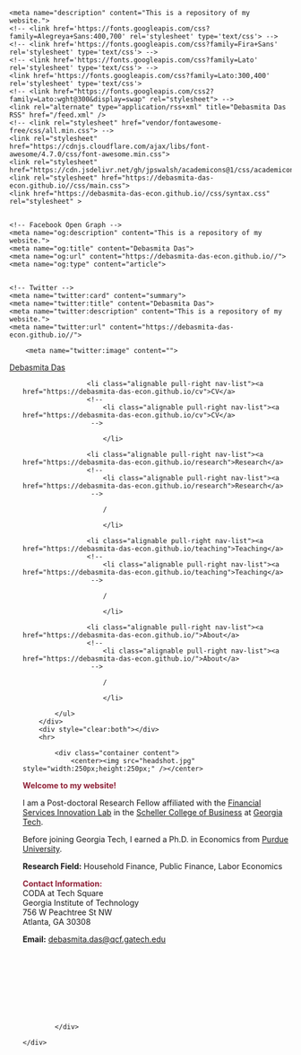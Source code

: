 <!DOCTYPE html>
<html lang="en">
<head>
   <title>Debasmita Das</title>
    <!-- <title>Debasmita Das</title> -->
    <meta charset="utf-8">
    <meta name="viewport" content="width=device-width, initial-scale=1">
    <meta name="keywords" content="blog, accent, , Debasmita Das, jekyll">
    <meta name="author" content="">
    
    
    
    <meta name="description" content="This is a repository of my website.">
    <!-- <link href='https://fonts.googleapis.com/css?family=Alegreya+Sans:400,700' rel='stylesheet' type='text/css'> -->
    <!-- <link href='https://fonts.googleapis.com/css?family=Fira+Sans' rel='stylesheet' type='text/css'> -->
    <!-- <link href='https://fonts.googleapis.com/css?family=Lato' rel='stylesheet' type='text/css'> -->
    <link href='https://fonts.googleapis.com/css?family=Lato:300,400' rel='stylesheet' type='text/css'>
    <!-- <link href="https://fonts.googleapis.com/css2?family=Lato:wght@300&display=swap" rel="stylesheet"> -->
    <link rel="alternate" type="application/rss+xml" title="Debasmita Das RSS" href="/feed.xml" />
    <!-- <link rel="stylesheet" href="vendor/fontawesome-free/css/all.min.css"> -->
    <link rel="stylesheet" href="https://cdnjs.cloudflare.com/ajax/libs/font-awesome/4.7.0/css/font-awesome.min.css">
    <link rel="stylesheet" href="https://cdn.jsdelivr.net/gh/jpswalsh/academicons@1/css/academicons.min.css">
    <link rel="stylesheet" href="https://debasmita-das-econ.github.io//css/main.css">
    <link href="https://debasmita-das-econ.github.io//css/syntax.css" rel="stylesheet" >
    
    
    <!-- Facebook Open Graph -->
    <meta name="og:description" content="This is a repository of my website.">
    <meta name="og:title" content="Debasmita Das">
    <meta name="og:url" content="https://debasmita-das-econ.github.io//">
    <meta name="og:type" content="article">
    
    
    <!-- Twitter -->
    <meta name="twitter:card" content="summary">
    <meta name="twitter:title" content="Debasmita Das">
    <meta name="twitter:description" content="This is a repository of my website.">
    <meta name="twitter:url" content="https://debasmita-das-econ.github.io//">
    
        <meta name="twitter:image" content="">
    
</head>
<body>
    <div class="wrapper">
        <div class="navbar container">
            <a id="author-name" class="alignable pull-left" href="https://debasmita-das-econ.github.io/">Debasmita Das</a>
            <ul class="alignable pull-right navbar-ul">
                
                    <li class="alignable pull-right nav-list"><a href="https://debasmita-das-econ.github.io/cv">CV</a>
                    <!-- 
                        <li class="alignable pull-right nav-list"><a href="https://debasmita-das-econ.github.io/cv">CV</a>
                     -->
                    
                        </li>
                
                    <li class="alignable pull-right nav-list"><a href="https://debasmita-das-econ.github.io/research">Research</a>
                    <!-- 
                        <li class="alignable pull-right nav-list"><a href="https://debasmita-das-econ.github.io/research">Research</a>
                     -->
                    
                        /
                    
                        </li>
                
                    <li class="alignable pull-right nav-list"><a href="https://debasmita-das-econ.github.io/teaching">Teaching</a>
                    <!-- 
                        <li class="alignable pull-right nav-list"><a href="https://debasmita-das-econ.github.io/teaching">Teaching</a>
                     -->
                    
                        /
                    
                        </li>
                
                    <li class="alignable pull-right nav-list"><a href="https://debasmita-das-econ.github.io/">About</a>
                    <!-- 
                        <li class="alignable pull-right nav-list"><a href="https://debasmita-das-econ.github.io/">About</a>
                     -->
                    
                        /
                    
                        </li>
                
            </ul>
        </div>
        <div style="clear:both"></div>
        <hr>
        
            <div class="container content">
                <center><img src="headshot.jpg" style="width:250px;height:250px;" /></center>

<p><span style="color: #8F2137"> <strong>Welcome to my website!</strong></span>
<br /></p>

<p>I am a Post-doctoral Research Fellow affiliated with the <a href="https://fintech.gatech.edu">Financial Services Innovation Lab</a> in the <a href="https://www.scheller.gatech.edu/">Scheller College of Business</a> at <a href="https://www.gatech.edu/">Georgia Tech</a>.</p>

<p>Before joining Georgia Tech, I earned a Ph.D. in Economics from <a href="https://business.purdue.edu/phd/programs/economics/home.php">Purdue University</a>.
<!--  My name is Debasmita Das. -->
<!-- I am a PhD candidate in the [Department of Economics](https://krannert.purdue.edu/academics/economics/) at [Purdue University](https://www.purdue.edu/). -->
<!-- , where I'm advised by Victoria Prowse, Trevor Gallen and Kevin Mumford --></p>

<p><strong>Research Field:</strong> Household Finance, Public Finance, Labor Economics
<!-- Labor Economics, Public Economics, Household Finance -->
<!-- My main areas of research are in Labor Economics, Public Economics and Applied Microeconomics. -->
<!-- Add JMP --></p>

<!--  My research combines data, theory, econometrics, and computer programming to study mechanisms behind household decision-making. I am interested in understanding how social insurance policies shape important life outcomes. I conduct quantitative research analyses using tools from applied econometrics, computational methods, quasi-experimental and causal inference methods. -->

<!-- Methodologically, I conduct economic analyses using tools from applied econometrics, numerical computational methods, quasi-experimental and causal inference methods. -->

<!-- I am on the job market in the 2021-2022 season. Please feel free to reach out if you think I would be a good fit for your academic department or industry research group. -->

<!-- I will be interviewing remotely at any interested party's convenience. -->

<p><span style="color: #8F2137; "> <strong>Contact Information:</strong></span> <br />
CODA at Tech Square <br />
Georgia Institute of Technology <br />
756 W Peachtree St NW <br />
Atlanta, GA 30308 <br />
<!--
Department of Economics <br>
Krannert School of Management <br>
Purdue University <br>
403 W. State Street <br>
West Lafayette, IN 47907 <br>
--></p>

<!-- **Email:** <das57@purdue.edu> <br> -->
<p><i class="fa fa-envelope-o"> </i> <strong>Email:</strong> <a href="mailto:debasmita.das@qcf.gatech.edu">debasmita.das@qcf.gatech.edu</a> <br />
<!-- <i class="fa fa-envelope-o"> </i> **Email:** <das57@purdue.edu> <br> -->
<!-- * **Office Location:** KRAN 332 -->
<!-- Below are links to my other professional web pages:<br> --></p>

<p><a href="https://www.linkedin.com/in/dasdebasmita"><i class="fa fa-linkedin-square fa-2x"> </i></a>
 
<a href="https://github.com/debasmita-das-econ"><i class="fa fa-github fa-2x"> </i></a>
 
<a href="https://scholar.google.com/citations?user=wj_yfJMAAAAJ&amp;hl=en&amp;oi=sra"><i class="ai ai-google-scholar fa-2x"> </i> </a>
 
<a href="https://ideas.repec.org/f/pda898.html"><i class="ai ai-ideas-repec fa-2x"> </i></a>
 
<br /></p>

<!--
<table style="width:100%">
  <tr>
    <td width="15%"><i class="ai ai-google-scholar fa-lg"> </i> </td>
    <td><a href ="https://scholar.google.com/citations?user=wj_yfJMAAAAJ&hl=en&oi=sra">Google Scholar</a></td>
  </tr>
  <tr>
    <td width="15%"><i class="fa fa-linkedin-square fa-lg"> </i></td>
    <td><a href ="https://www.linkedin.com/in/dasdebasmita">LinkedIn</a></td>
  </tr>
  <tr>
    <td width="15%"><i class="fa fa-github fa-lg"> </i></td>
    <td><a href ="https://github.com/debasmita-das-econ">Github</a></td>
  </tr>

</table>

-->

<!-- <img class="profile-picture" src="me.png">
 <img src="headshot.jpg" style="width:250px;height:250px;"> -->
<p><br /></p>

<p><br /><br /><br /></p>

            </div>
        
    </div>
    
</body>
